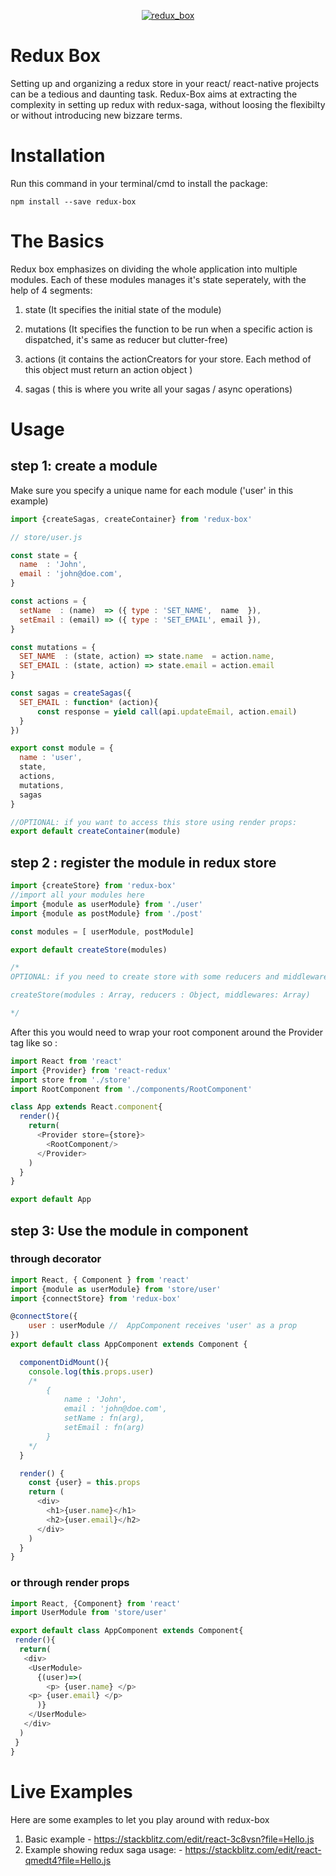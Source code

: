<p align="center"><a href="#" target="_blank">
	<img style="max-width:700px" src="https://image.ibb.co/e4Nce6/redux_box.png" alt="redux_box" border="0">
</a></p>

# Redux Box
Setting up and organizing a redux store in your react/ react-native projects can be a tedious and daunting task. Redux-Box aims at extracting the complexity in setting up redux with redux-saga, without loosing the flexibilty or without introducing new bizzare terms.

# Installation
Run this command in your terminal/cmd to install the package:
```
npm install --save redux-box
```

# The Basics

Redux box emphasizes on dividing the whole application into multiple modules. Each of these modules manages it's state seperately, with the help of 4 segments:

1. state 
(It specifies the initial state of the module)

2. mutations 
(It specifies the function to be run when a specific action is dispatched, it's same as reducer but clutter-free)

3. actions
(it contains the actionCreators for your store. Each method of this object must return an action object  )

4. sagas 
( this is where you write all your sagas / async operations)



# Usage
## step 1: create a module
Make sure you specify a unique name for each module ('user' in this example)
```javascript
import {createSagas, createContainer} from 'redux-box'

// store/user.js

const state = {
  name  : 'John',
  email : 'john@doe.com',
}

const actions = {
  setName  : (name)  => ({ type : 'SET_NAME',  name  }),
  setEmail : (email) => ({ type : 'SET_EMAIL', email }),
}

const mutations = {
  SET_NAME  : (state, action) => state.name  = action.name,
  SET_EMAIL : (state, action) => state.email = action.email
}

const sagas = createSagas({
  SET_EMAIL : function* (action){
      const response = yield call(api.updateEmail, action.email)
  }
})

export const module = {
  name : 'user',
  state, 
  actions, 
  mutations, 
  sagas
}

//OPTIONAL: if you want to access this store using render props:
export default createContainer(module)
```

## step 2 : register the module in redux store

```javascript
import {createStore} from 'redux-box'
//import all your modules here
import {module as userModule} from './user'
import {module as postModule} from './post'

const modules = [ userModule, postModule]

export default createStore(modules)

/*
OPTIONAL: if you need to create store with some reducers and middlewares, the signature of createStore method from redux-box goes like this:

createStore(modules : Array, reducers : Object, middlewares: Array)

*/

```

After this you would need to wrap your root component around the Provider  tag like so :

```javascript
import React from 'react'
import {Provider} from 'react-redux'
import store from './store'
import RootComponent from './components/RootComponent'

class App extends React.component{
  render(){
    return(
      <Provider store={store}>
        <RootComponent/>
      </Provider>
    )
  }
}

export default App
```
## step 3: Use the module in component

### through decorator
```javascript
import React, { Component } from 'react'
import {module as userModule} from 'store/user'
import {connectStore} from 'redux-box'

@connectStore({
    user : userModule //  AppComponent receives 'user' as a prop
})
export default class AppComponent extends Component {

  componentDidMount(){
    console.log(this.props.user)
    /*
        {
            name : 'John',
            email : 'john@doe.com',
            setName : fn(arg),
            setEmail : fn(arg)
        }
    */
  }

  render() {
    const {user} = this.props
    return (
      <div>
        <h1>{user.name}</h1>
        <h2>{user.email}</h2>
      </div>
    )
  }
}

```
### or through render props

```javascript
import React, {Component} from 'react'
import UserModule from 'store/user'

export default class AppComponent extends Component{
 render(){
  return(
   <div>
    <UserModule>
      {(user)=>(
        <p> {user.name} </p>
	<p> {user.email} </p>
      )}
    </UserModule>
   </div>
  )
 }
}
 ```

# Live Examples

Here are some examples to let you play around with redux-box
1. Basic example - https://stackblitz.com/edit/react-3c8vsn?file=Hello.js
2. Example showing redux saga usage: - https://stackblitz.com/edit/react-qmedt4?file=Hello.js
